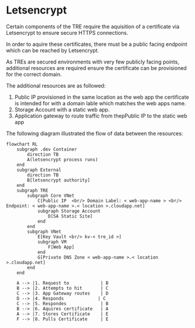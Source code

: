 # Letsencrypt

Certain components of the TRE require the aquisition of a certificate via Letsencrypt to ensure secure HTTPS connections.

In order to aquire these certificates, there must be a public facing endpoint which can be reached by Letsencrypt.

As TREs are secured environments with very few publicly facing points, additional resources are required ensure the certificate can be provisioned for the correct domain.

The additional resources are as followed:

1. Public IP provisioned in the same location as the web app the certificate is intended for with a domain lable which matches the web apps name.
1. Storage Account with a static web app.
1. Application gateway to route traffic from thepPublic IP to the static web app

The following diagram illustrated the flow of data between the resources:

```mermaid
flowchart RL
    subgraph .dev Container
        direction TB
        A(letsencrypt process runs)
    end
    subgraph External
        direction TB
        B[letsencrypt authority]
    end
    subgraph TRE
        subgraph Core VNet
            C[Public IP  <br/> Domain Label: < web-app-name > <br/> Endpoint: < web-app-name >.< location >.cloudapp.net]
            subgraph Storage Account
                D[SA Static Site]
            end
        end
        subgraph VNet
            E[Key Vault <br/> kv-< tre_id >]
            subgraph VM
                F[Web App]
            end
            G[Private DNS Zone < web-app-name >.< location >.cloudapp.net]
        end
    end

    A --> |1. Request to            | B
    B --> |2. Attempts to hit       | C
    C --> |3. App Gateway routes    | D
    D --> |4. Responds             | C
    C --> |5. Respondes             | B
    B --> |6. Aquires certificate   | A
    A --> |7. Stores Certificate    | E
    F --> |8. Pulls Certificate     | E
      
  ```
